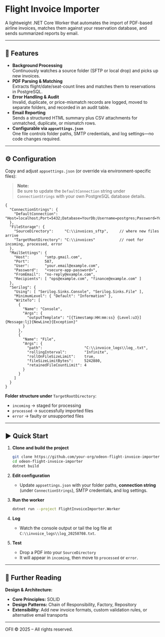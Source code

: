 
# Flight Invoice Importer

A lightweight .NET Core Worker that automates the import of PDF-based airline invoices, matches them against your reservation database, and sends summarized reports by email.

---

## 🚀 Features

- **Background Processing**  
  Continuously watches a source folder (SFTP or local drop) and picks up new invoices.  
- **PDF Parsing & Matching**  
  Extracts flight/date/seat-count lines and matches them to reservations in PostgreSQL.  
- **Error Handling & Audit**  
  Invalid, duplicate, or price-mismatch records are logged, moved to separate folders, and recorded in an audit table.  
- **Email Reporting**  
  Sends a structured HTML summary plus CSV attachments for unmatched, duplicate, or mismatch rows.  
- **Configurable via `appsettings.json`**  
  One file controls folder paths, SMTP credentials, and log settings—no code changes required.

---

## ⚙️ Configuration

Copy and adjust `appsettings.json` (or override via environment-specific files):

> **Note:**  
> Be sure to update the `DefaultConnection` string under `ConnectionStrings` with your own PostgreSQL database details.

```jsonc
{
  "ConnectionStrings": {
    "DefaultConnection": "Host=localhost;Port=5432;Database=YourDb;Username=postgres;Password=YourPassword;Pooling=true;"
  },
  "FileStorage": {
    "SourceDirectory":     "C:\\invoices_sftp",     // where new files arrive
    "TargetRootDirectory": "C:\\invoices"           // root for incoming, processed, error
  },
  "MailSettings": {
    "Host":       "smtp.gmail.com",
    "Port":       587,
    "User":       "your.email@example.com",
    "Password":   "<secure-app-password>",
    "FromEmail":  "no-reply@example.com",
    "Recipients": [ "ops@example.com", "finance@example.com" ]
  },
  "Serilog": {
    "Using": [ "Serilog.Sinks.Console", "Serilog.Sinks.File" ],
    "MinimumLevel": { "Default": "Information" },
    "WriteTo": [
      {
        "Name": "Console",
        "Args": {
          "outputTemplate": "[{Timestamp:HH:mm:ss} {Level:u3}] {Message:lj}{NewLine}{Exception}"
        }
      },
      {
        "Name": "File",
        "Args": {
          "path":                   "C:\\invoice_logs\\log_.txt",
          "rollingInterval":        "Infinite",
          "rollOnFileSizeLimit":    true,
          "fileSizeLimitBytes":     5242880,
          "retainedFileCountLimit": 4
        }
      }
    ]
  }
}
```

**Folder structure under** `TargetRootDirectory`:  
- `incoming` → staged for processing  
- `processed` → successfully imported files  
- `error`     → faulty or unsupported files  

---

## ▶️ Quick Start

1. **Clone and build the project**
    ```bash
    git clone https://github.com/your-org/odeon-flight-invoice-importer.git
    cd odeon-flight-invoice-importer
    dotnet build
    ```

2. **Edit configuration**
    - Update `appsettings.json` with your folder paths, **connection string** (under `ConnectionStrings`), SMTP credentials, and log settings.

3. **Run the worker**
    ```bash
    dotnet run --project FlightInvoiceImporter.Worker
    ```

4. **Log**
    - Watch the console output or tail the log file at `C:\\invoice_logs\\log_20250708.txt`.

5. **Test**
    - Drop a PDF into your `SourceDirectory`  
    - It will appear in `incoming`, then move to `processed` or `error`.

---

## 📖 Further Reading

**Design & Architecture:**
- **Core Principles:** SOLID
- **Design Patterns:** Chain of Responsibility, Factory, Repository
- **Extensibility**: Add new invoice formats, custom validation rules, or alternative email transports  

---

OFII © 2025 – All rights reserved.  
